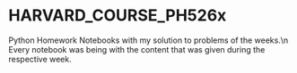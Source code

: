 # HARVARD_COURSE_PH526x
Python Homework Notebooks with my solution to problems of the weeks.\n
Every notebook was being with the content that was given during the respective week. 
